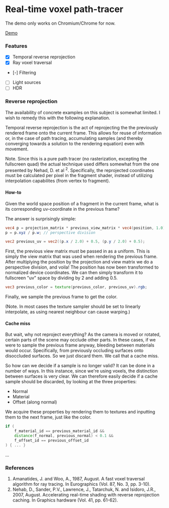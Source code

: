 # Real-time voxel path-tracer

The demo only works on Chromium/Chrome for now.

[Demo](https://oskarbraten.github.io/voxel-path-tracer/)

### Features
- [x] Temporal reverse reprojection
- [x] Ray voxel traversal
- [-] Filtering
- [ ] Light sources
- [ ] HDR

### Reverse reprojection

The availability of concrete examples on this subject is somewhat limited. I wish to remedy this with the following explanation.

Temporal reverse reprojection is the act of reprojecting the the previously rendered frame onto the current frame. This allows for reuse of information or, in the case of path tracing, accumulating samples (and thereby converging towards a solution to the rendering equation) even with movement.

Note. Since this is a pure path tracer (no rasterization, excepting the fullscreen quad) the actual technique used differs somewhat from the one presented by Nehad, D. et al <sup>2</sup>. Specifically, the reprojected coordinates must be calculated per pixel in the fragment shader, instead of utilizing interpolation capabilites (from vertex to fragment).

#### How-to
Given the world space position of a fragment in the current frame, what is its corresponding uv-coordinate in the previous frame?

The answer is surprisingly simple:

~~~~glsl
vec4 p = projection_matrix * previous_view_matrix * vec4(position, 1.0);
p = p.xyz / p.w; // perspective division

vec2 previous_uv = vec2((p.x / 2.0) + 0.5, (p.y / 2.0) + 0.5);
~~~~

First, the previous view matrix must be passed in as a uniform. This is simply the view matrix that was used when rendering the previous frame. After multiplying the position by the projection and view matrix we do a perspective division, and voila! The position has now been transformed to normalized device coordinates. We can then simply transform it to fullscreen "uv" space by dividing by 2 and adding 0.5.

~~~~glsl
vec3 previous_color = texture(previous_color, previous_uv).rgb;
~~~~
Finally, we sample the previous frame to get the color.

(Note. In most cases the texture sampler should be set to linearly interpolate, as using nearest neighbour can cause warping.)

#### Cache miss
But wait, why not reproject everything?
As the camera is moved or rotated, certain parts of the scene may occlude other parts. In these cases, if we were to sample the previous frame anyway, bleeding between materials would occur. Specifically, from previously occluding surfaces onto disoccluded surfaces. So we just discard them. We call that a cache miss.

So how can we decide if a sample is no longer valid? It can be done in a number of ways. In this instance, since we're using voxels, the distinction between surfaces is very clear. We can therefore easily decide if a cache sample should be discarded, by looking at the three properties:

 - Normal
 - Material
 - Offset (along normal)

We acquire these properties by rendering them to textures and inputting them to the next frame, just like the color.

```glsl
if (
    f_material_id == previous_material_id &&
    distance(f_normal, previous_normal) < 0.1 &&
    f_offset_id == previous_offset_id
) { ... }
```
...

### References

1. Amanatides, J. and Woo, A., 1987, August. A fast voxel traversal algorithm for ray tracing. In Eurographics (Vol. 87, No. 3, pp. 3-10).
2. Nehab, D., Sander, P.V., Lawrence, J., Tatarchuk, N. and Isidoro, J.R., 2007, August. Accelerating real-time shading with reverse reprojection caching. In Graphics hardware (Vol. 41, pp. 61-62).
